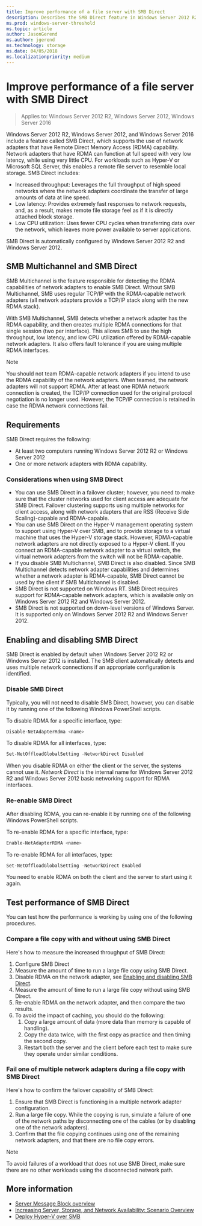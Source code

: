 ```yaml
---
title: Improve performance of a file server with SMB Direct
description: Describes the SMB Direct feature in Windows Server 2012 R2, Windows Server 2012, and Windows Server 2016.
ms.prod: windows-server-threshold 
ms.topic: article 
author: JasonGerend 
ms.author: jgerend 
ms.technology: storage 
ms.date: 04/05/2018
ms.localizationpriority: medium
---
```

# Improve performance of a file server with SMB Direct

>Applies to: Windows Server 2012 R2, Windows Server 2012, Windows Server 2016

Windows Server 2012 R2, Windows Server 2012, and Windows Server 2016 include a feature called SMB Direct, which supports the use of network adapters that have Remote Direct Memory Access (RDMA) capability. Network adapters that have RDMA can function at full speed with very low latency, while using very little CPU. For workloads such as Hyper-V or Microsoft SQL Server, this enables a remote file server to resemble local storage. SMB Direct includes:

- Increased throughput: Leverages the full throughput of high speed networks where the network adapters coordinate the transfer of large amounts of data at line speed.
- Low latency: Provides extremely fast responses to network requests, and, as a result, makes remote file storage feel as if it is directly attached block storage.
- Low CPU utilization: Uses fewer CPU cycles when transferring data over the network, which leaves more power available to server applications.

SMB Direct is automatically configured by Windows Server 2012 R2 and Windows Server 2012.

## SMB Multichannel and SMB Direct

SMB Multichannel is the feature responsible for detecting the RDMA capabilities of network adapters to enable SMB Direct. Without SMB Multichannel, SMB uses regular TCP/IP with the RDMA-capable network adapters (all network adapters provide a TCP/IP stack along with the new RDMA stack).

With SMB Multichannel, SMB detects whether a network adapter has the RDMA capability, and then creates multiple RDMA connections for that single session (two per interface). This allows SMB to use the high throughput, low latency, and low CPU utilization offered by RDMA-capable network adapters. It also offers fault tolerance if you are using multiple RDMA interfaces.

>[!NOTE]
>You should not team RDMA-capable network adapters if you intend to use the RDMA capability of the network adapters. When teamed, the network adapters will not support RDMA.
>After at least one RDMA network connection is created, the TCP/IP connection used for the original protocol negotiation is no longer used. However, the TCP/IP connection is retained in case the RDMA network connections fail.

## Requirements

SMB Direct requires the following:

- At least two computers running Windows Server 2012 R2 or Windows Server 2012
- One or more network adapters with RDMA capability.

### Considerations when using SMB Direct

- You can use SMB Direct in a failover cluster; however, you need to make sure that the cluster networks used for client access are adequate for SMB Direct. Failover clustering supports using multiple networks for client access, along with network adapters that are RSS (Receive Side Scaling)-capable and RDMA-capable.
- You can use SMB Direct on the Hyper-V management operating system to support using Hyper-V over SMB, and to provide storage to a virtual machine that uses the Hyper-V storage stack. However, RDMA-capable network adapters are not directly exposed to a Hyper-V client. If you connect an RDMA-capable network adapter to a virtual switch, the virtual network adapters from the switch will not be RDMA-capable.
- If you disable SMB Multichannel, SMB Direct is also disabled. Since SMB Multichannel detects network adapter capabilities and determines whether a network adapter is RDMA-capable, SMB Direct cannot be used by the client if SMB Multichannel is disabled.
- SMB Direct is not supported on Windows RT. SMB Direct requires support for RDMA-capable network adapters, which is available only on Windows Server 2012 R2 and Windows Server 2012.
- SMB Direct is not supported on down-level versions of Windows Server. It is supported only on Windows Server 2012 R2 and Windows Server 2012.

## Enabling and disabling SMB Direct

SMB Direct is enabled by default when Windows Server 2012 R2 or Windows Server 2012 is installed. The SMB client automatically detects and uses multiple network connections if an appropriate configuration is identified.

### Disable SMB Direct

Typically, you will not need to disable SMB Direct, however, you can disable it by running one of the following Windows PowerShell scripts.

To disable RDMA for a specific interface, type:

```PowerShell
Disable-NetAdapterRdma <name>
```

To disable RDMA for all interfaces, type:

```PowerShell
Set-NetOffloadGlobalSetting -NetworkDirect Disabled
```

When you disable RDMA on either the client or the server, the systems cannot use it. *Network Direct* is the internal name for Windows Server 2012 R2 and Windows Server 2012 basic networking support for RDMA interfaces.

### Re-enable SMB Direct

After disabling RDMA, you can re-enable it by running one of the following Windows PowerShell scripts.

To re-enable RDMA for a specific interface, type:

```PowerShell
Enable-NetAdapterRDMA <name>
```

To re-enable RDMA for all interfaces, type:

```PowerShell
Set-NetOffloadGlobalSetting -NetworkDirect Enabled
```

You need to enable RDMA on both the client and the server to start using it again.

## Test performance of SMB Direct

You can test how the performance is working by using one of the following procedures.

### Compare a file copy with and without using SMB Direct

Here's how to measure the increased throughput of SMB Direct:

1. Configure SMB Direct
2. Measure the amount of time to run a large file copy using SMB Direct.
3. Disable RDMA on the network adapter, see [Enabling and disabling SMB Direct](#enabling-and-disabling-smb-direct).
4. Measure the amount of time to run a large file copy without using SMB Direct.
5. Re-enable RDMA on the network adapter, and then compare the two results.
6. To avoid the impact of caching, you should do the following:
    1. Copy a large amount of data (more data than memory is capable of handling).
    2. Copy the data twice, with the first copy as practice and then timing the second copy.
    3. Restart both the server and the client before each test to make sure they operate under similar conditions.

### Fail one of multiple network adapters during a file copy with SMB Direct

Here's how to confirm the failover capability of SMB Direct:

1. Ensure that SMB Direct is functioning in a multiple network adapter configuration.
2. Run a large file copy. While the copying is run, simulate a failure of one of the network paths by disconnecting one of the cables (or by disabling one of the network adapters).
3. Confirm that the file copying continues using one of the remaining network adapters, and that there are no file copy errors.

>[!NOTE]
>To avoid failures of a workload that does not use SMB Direct, make sure there are no other workloads using the disconnected network path.

## More information

- [Server Message Block overview](file-server-smb-overview.md)
- [Increasing Server, Storage, and Network Availability: Scenario Overview](<https://docs.microsoft.com/previous-versions/windows/it-pro/windows-server-2012-r2-and-2012/hh831437(v%3dws.11)>)
- [Deploy Hyper-V over SMB](<https://docs.microsoft.com/previous-versions/windows/it-pro/windows-server-2012-r2-and-2012/jj134187(v%3dws.11)>)